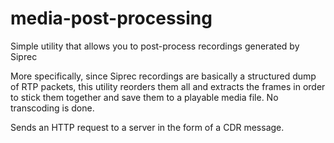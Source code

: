 # media-post-processing
Simple utility that allows you to post-process recordings generated by Siprec 

More specifically, since Siprec recordings are basically a structured dump of RTP packets, this utility reorders them all and extracts the frames in order to stick them together and save them to a playable media file. No transcoding is done.

Sends an HTTP request to a server in the form of a CDR message.
